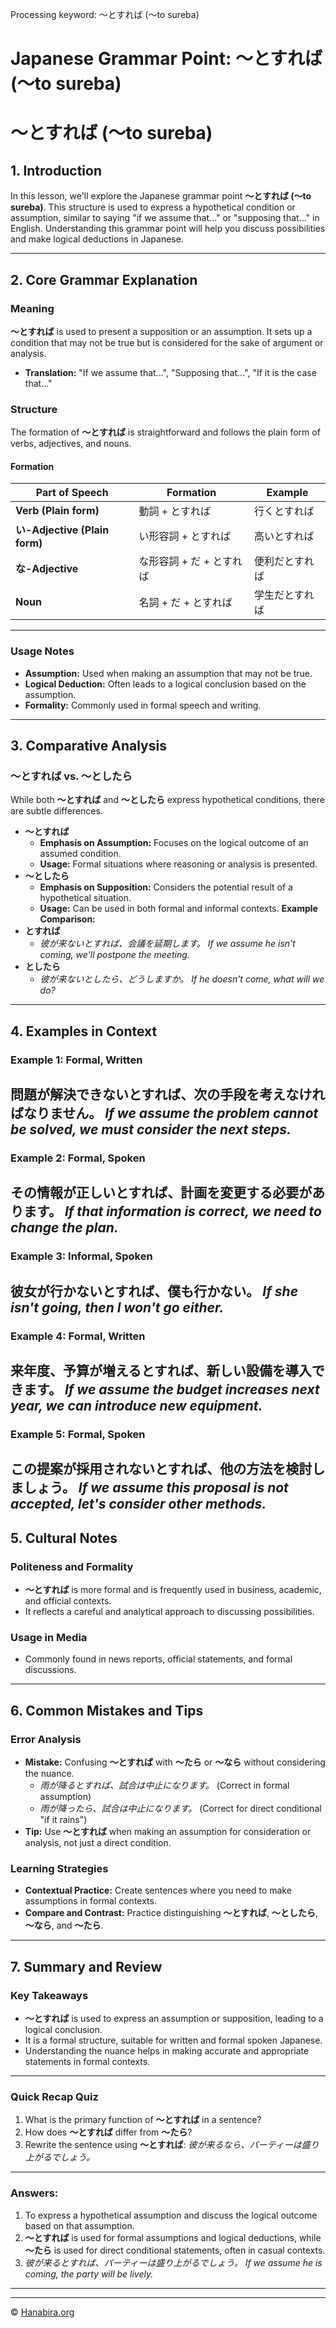 Processing keyword: ～とすれば (～to sureba)
# Japanese Grammar Point: ～とすれば (～to sureba)
# ～とすれば (～to sureba)
## 1. Introduction
In this lesson, we'll explore the Japanese grammar point **～とすれば (～to sureba)**. This structure is used to express a hypothetical condition or assumption, similar to saying "if we assume that..." or "supposing that..." in English. Understanding this grammar point will help you discuss possibilities and make logical deductions in Japanese.

---
## 2. Core Grammar Explanation
### Meaning
**～とすれば** is used to present a supposition or an assumption. It sets up a condition that may not be true but is considered for the sake of argument or analysis.
- **Translation:** "If we assume that...", "Supposing that...", "If it is the case that..."
### Structure
The formation of **～とすれば** is straightforward and follows the plain form of verbs, adjectives, and nouns.
#### Formation
| **Part of Speech**           | **Formation**           | **Example**                  |
|------------------------------|-------------------------|------------------------------|
| **Verb (Plain form)**        | 動詞 + とすれば          | 行くとすれば                 |
| **い-Adjective (Plain form)** | い形容詞 + とすれば     | 高いとすれば                 |
| **な-Adjective**             | な形容詞 + だ + とすれば | 便利だとすれば               |
| **Noun**                     | 名詞 + だ + とすれば     | 学生だとすれば               |
---
### Usage Notes
- **Assumption:** Used when making an assumption that may not be true.
- **Logical Deduction:** Often leads to a logical conclusion based on the assumption.
- **Formality:** Commonly used in formal speech and writing.
---
## 3. Comparative Analysis
### ～とすれば vs. ～としたら
While both **～とすれば** and **～としたら** express hypothetical conditions, there are subtle differences.
- **～とすれば**
  - **Emphasis on Assumption:** Focuses on the logical outcome of an assumed condition.
  - **Usage:** Formal situations where reasoning or analysis is presented.
- **～としたら**
  - **Emphasis on Supposition:** Considers the potential result of a hypothetical situation.
  - **Usage:** Can be used in both formal and informal contexts.
**Example Comparison:**
- **とすれば**
  - *彼が来ないとすれば、会議を延期します。*
    *If we assume he isn't coming, we'll postpone the meeting.*
- **としたら**
  - *彼が来ないとしたら、どうしますか。*
    *If he doesn't come, what will we do?*
---
## 4. Examples in Context
### Example 1: Formal, Written
**問題が解決できないとすれば、次の手段を考えなければなりません。**
*If we assume the problem cannot be solved, we must consider the next steps.*
---
### Example 2: Formal, Spoken
**その情報が正しいとすれば、計画を変更する必要があります。**
*If that information is correct, we need to change the plan.*
---
### Example 3: Informal, Spoken
**彼女が行かないとすれば、僕も行かない。**
*If she isn't going, then I won't go either.*
---
### Example 4: Formal, Written
**来年度、予算が増えるとすれば、新しい設備を導入できます。**
*If we assume the budget increases next year, we can introduce new equipment.*
---
### Example 5: Formal, Spoken
**この提案が採用されないとすれば、他の方法を検討しましょう。**
*If we assume this proposal is not accepted, let's consider other methods.*
---
## 5. Cultural Notes
### Politeness and Formality
- **～とすれば** is more formal and is frequently used in business, academic, and official contexts.
- It reflects a careful and analytical approach to discussing possibilities.
### Usage in Media
- Commonly found in news reports, official statements, and formal discussions.
---
## 6. Common Mistakes and Tips
### Error Analysis
- **Mistake:** Confusing **～とすれば** with **～たら** or **～なら** without considering the nuance.
  - *雨が降るとすれば、試合は中止になります。* (Correct in formal assumption)
  - *雨が降ったら、試合は中止になります。* (Correct for direct conditional "if it rains")
- **Tip:** Use **～とすれば** when making an assumption for consideration or analysis, not just a direct condition.
### Learning Strategies
- **Contextual Practice:** Create sentences where you need to make assumptions in formal contexts.
- **Compare and Contrast:** Practice distinguishing **～とすれば**, **～としたら**, **～なら**, and **～たら**.
---
## 7. Summary and Review
### Key Takeaways
- **～とすれば** is used to express an assumption or supposition, leading to a logical conclusion.
- It is a formal structure, suitable for written and formal spoken Japanese.
- Understanding the nuance helps in making accurate and appropriate statements in formal contexts.
---
### Quick Recap Quiz
1. What is the primary function of **～とすれば** in a sentence?
2. How does **～とすれば** differ from **～たら**?
3. Rewrite the sentence using **～とすれば**: *彼が来るなら、パーティーは盛り上がるでしょう。*
---
### Answers:
1. To express a hypothetical assumption and discuss the logical outcome based on that assumption.
2. **～とすれば** is used for formal assumptions and logical deductions, while **～たら** is used for direct conditional statements, often in casual contexts.
3. *彼が来るとすれば、パーティーは盛り上がるでしょう。*
   *If we assume he is coming, the party will be lively.*
---


---

© [Hanabira.org](https://hanabira.org)
